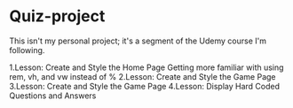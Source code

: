 # Quiz-project

This isn't my personal project; it's a segment of the Udemy course I'm following.

1.Lesson: Create and Style the Home Page
Getting more familiar with using rem, vh, and vw instead of %
2.Lesson: Create and Style the Game Page
3.Lesson: Create and Style the Game Page
4.Lesson: Display Hard Coded Questions and Answers